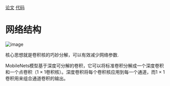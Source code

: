 [论文](https://arxiv.org/abs/1704.04861)
[代码](https://github.com/Zehaos/MobileNet)

# 网络结构
![image](https://github.com/jyhengcoder/paper-diary/blob/master/images/mobilenet_v1.png)

核心思想就是卷积核的巧妙分解，可以有效减少网络参数.

MobileNets模型基于深度可分解的卷积，它可以将标准卷积分解成一个深度卷积和一个点卷积（1 × 1卷积核）。深度卷积将每个卷积核应用到每一个通道，而1 × 1卷积用来组合通道卷积的输出。

